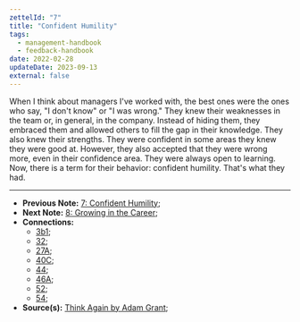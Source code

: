 ```yaml
---
zettelId: "7"
title: "Confident Humility"
tags:
  - management-handbook
  - feedback-handbook
date: 2022-02-28
updateDate: 2023-09-13
external: false
---
```


When I think about managers I've worked with, the best ones were the ones who say, "I don't know" or "I was wrong." They knew their weaknesses in the team or, in general, in the company. Instead of hiding them, they embraced them and allowed others to fill the gap in their knowledge. They also knew their strengths. They were confident in some areas they knew they were good at. However, they also accepted that they were wrong more, even in their confidence area. They were always open to learning. Now, there is a term for their behavior: confident humility. That's what they had.

---

- **Previous Note:** [7: Confident Humility](/notes/7/);
- **Next Note:** [8: Growing in the Career](/notes/8/);
- **Connections:**
  - [3b1](/notes/3b1/);
  - [32](/notes/32/);
  - [27A](/notes/27a/);
  - [40C](/notes/40c/);
  - [44](/notes/44/);
  - [46A](46A.md);
  - [52](/notes/52/);
  - [54](/notes/54/);
- **Source(s):** [Think Again by Adam Grant](/books/think-again-by-adam-grant-book-summary-review-and-notes/);
